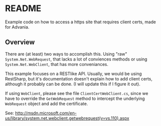 # README

Example code on how to access a https site that requires client certs, made for Advania. 

## Overview

There are (at least) two ways to accomplish this. Using "raw" `System.Net.WebRequest`, that lacks a lot of conviences methods or using `System.Net.WebClient`, that has more conveniances. 

This example focuses on a RESTlike API. Usually, we would be using RestSharp, but it's documentation doesn't explain how to add client certs, although it probably can be done. (I will update this if I figure it out). 

If using `WebClient`, please see the file `ClientCertWebClient.cs`, since we have to override the `GetWebRequest` method to intercept the underlying `WebRequest` object and add the certificate.

See: http://msdn.microsoft.com/en-us/library/system.net.webclient.getwebrequest(v=vs.110).aspx